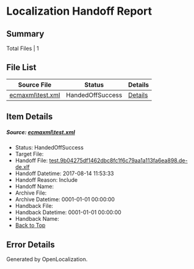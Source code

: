 # <a name='report-top'></a> Localization Handoff Report

## Summary
 Total Files | 1

## File List
 Source File | Status | Details 
 ----------- | ------ | ------- 
 [ecmaxml\test.xml](https://github.com/OpenLocalizationOrg/PowerShell-Docs/blob/078e52df388003dc17f5839dcf60f0fe29d533f1/ecmaxml/test.xml) | HandedOffSuccess | [Details](#c279faa1a40e03cfdd2ee2740aec192bae2a3a5a113)

## Item Details
##### <a name='c279faa1a40e03cfdd2ee2740aec192bae2a3a5a113'></a> Source: [ecmaxml\test.xml](https://github.com/OpenLocalizationOrg/PowerShell-Docs/blob/078e52df388003dc17f5839dcf60f0fe29d533f1/ecmaxml/test.xml)
* Status: HandedOffSuccess
* Target File: 
* Handoff File: [test.9b04275df1462dbc8fc1f6c79aa1a113fa6ea898.de-de.xlf](https://github.com/OpenLocalizationOrg/PowerShell-Docs.handoff/blob/0241b130997a40e6fc7891e1daa5d0c0dec620f4/ol-handoff/OpenLocalizationOrg/PowerShell-Docs.de-de/master/test.9b04275df1462dbc8fc1f6c79aa1a113fa6ea898.de-de.xlf)
* Handoff Datetime: 2017-08-14 11:53:33
* Handoff Reason: Include
* Handoff Name: 
* Archive File: 
* Archive Datetime: 0001-01-01 00:00:00
* Handback File: 
* Handback Datetime: 0001-01-01 00:00:00
* Handback Name: 
* [Back to Top](#report-top)


## Error Details

Generated by OpenLocalization.

